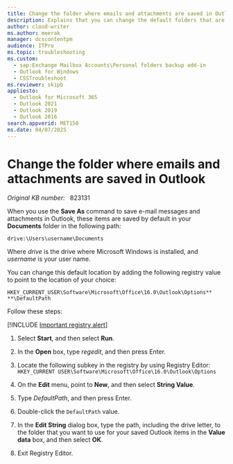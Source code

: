 ```yaml
---
title: Change the folder where emails and attachments are saved in Outlook
description: Explains that you can change the default folders that are used by Outlook to save e-mail messages and attachments. Requires that you modify the registry by adding a registry value to configure the default folder.
author: cloud-writer
ms.author: meerak
manager: dcscontentpm
audience: ITPro
ms.topic: troubleshooting
ms.custom: 
  - sap:Exchange Mailbox Accounts\Personal folders backup add-in
  - Outlook for Windows
  - CSSTroubleshoot
ms.reviewer: skipb
appliesto: 
  - Outlook for Microsoft 365
  - Outlook 2021
  - Outlook 2019
  - Outlook 2016
search.appverid: MET150
ms.date: 04/07/2025
---
```

# Change the folder where emails and attachments are saved in Outlook

_Original KB number:_ &nbsp; 823131

When you use the **Save As** command to save e-mail messages and attachments in Outlook, these items are saved by default in your **Documents** folder in the following path:

`drive:\Users\username\Documents`

Where <i>drive</i> is the drive where Microsoft Windows is installed, and <i>username</i> is your user name.

You can change this default location by adding the following registry value to point to the location of your choice:

 `HKEY_CURRENT_USER\Software\Microsoft\Office\16.0\Outlook\Options** **\DefaultPath`

Follow these steps:

[!INCLUDE [Important registry alert](../../includes/registry-important-alert.md)]

1. Select **Start**, and then select **Run**.
2. In the **Open** box, type *regedit*, and then press Enter.
3. Locate the following subkey in the registry by using Registry Editor:  
   `HKEY_CURRENT USER\Software\Microsoft\Office\16.0\Outlook\Options`

4. On the **Edit** menu, point to **New**, and then select **String Value**.
5. Type *DefaultPath*, and then press Enter.
6. Double-click the `DefaultPath` value.
7. In the **Edit String** dialog box, type the path, including the drive letter, to the folder that you want to use for your saved Outlook items in the **Value data** box, and then select **OK**.
8. Exit Registry Editor.
